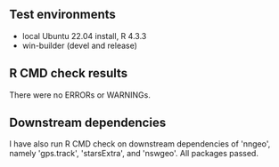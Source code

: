## Test environments

* local Ubuntu 22.04 install, R 4.3.3
* win-builder (devel and release)

## R CMD check results

There were no ERRORs or WARNINGs.

## Downstream dependencies

I have also run R CMD check on downstream dependencies of 'nngeo', namely 'gps.track', 'starsExtra', and 'nswgeo'. All packages passed. 
